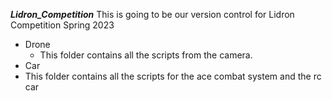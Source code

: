***Lidron_Competition***
This is going to be our version control for Lidron Competition Spring 2023
- Drone
  - This folder contains all the scripts from the camera.
 - Car
  - This folder contains all the scripts for the ace combat system and the rc car
